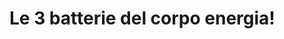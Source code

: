 # Le 3 batterie del corpo energia!


<!--stackedit_data:
eyJoaXN0b3J5IjpbMzY1Nzg0MTkxLDIwODY5NzIxMDddfQ==
-->